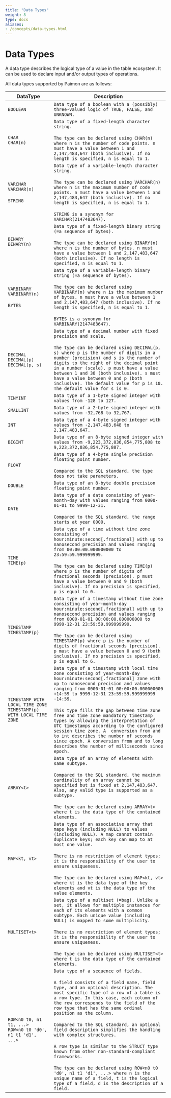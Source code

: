 ```yaml
---
title: "Data Types"
weight: 8
type: docs
aliases:
- /concepts/data-types.html
---
```

<!--
Licensed to the Apache Software Foundation (ASF) under one
or more contributor license agreements.  See the NOTICE file
distributed with this work for additional information
regarding copyright ownership.  The ASF licenses this file
to you under the Apache License, Version 2.0 (the
"License"); you may not use this file except in compliance
with the License.  You may obtain a copy of the License at

  http://www.apache.org/licenses/LICENSE-2.0

Unless required by applicable law or agreed to in writing,
software distributed under the License is distributed on an
"AS IS" BASIS, WITHOUT WARRANTIES OR CONDITIONS OF ANY
KIND, either express or implied.  See the License for the
specific language governing permissions and limitations
under the License.
-->

# Data Types

A data type describes the logical type of a value in the table ecosystem. It can be used to declare input and/or output types of operations.

All data types supported by Paimon are as follows:

<table class="table table-bordered">
    <thead>
    <tr>
      <th class="text-left" style="width: 10%">DataType</th>
      <th class="text-left" style="width: 30%">Description</th>
    </tr>
    </thead>
    <tbody>
    <tr>
      <td><code>BOOLEAN</code></td>
      <td><code>Data type of a boolean with a (possibly) three-valued logic of TRUE, FALSE, and UNKNOWN.</code></td>
    </tr>
    <tr>
      <td><code>CHAR</code><br>
          <code>CHAR(n)</code>
      </td>
      <td><code>Data type of a fixed-length character string.</code><br><br>
          <code>The type can be declared using CHAR(n) where n is the number of code points. n must have a value between 1 and 2,147,483,647 (both inclusive). If no length is specified, n is equal to 1. </code>
      </td>
    </tr>
    <tr>
      <td><code>VARCHAR</code><br>
          <code>VARCHAR(n)</code><br><br>
          <code>STRING</code>
      </td>
      <td><code>Data type of a variable-length character string.</code><br><br>
          <code>The type can be declared using VARCHAR(n) where n is the maximum number of code points. n must have a value between 1 and 2,147,483,647 (both inclusive). If no length is specified, n is equal to 1. </code><br><br>
          <code>STRING is a synonym for VARCHAR(2147483647).</code>
      </td>
    </tr>
    <tr>
      <td><code>BINARY</code><br>
          <code>BINARY(n)</code><br><br>
      </td>
      <td><code>Data type of a fixed-length binary string (=a sequence of bytes).</code><br><br>
          <code>The type can be declared using BINARY(n) where n is the number of bytes. n must have a value between 1 and 2,147,483,647 (both inclusive). If no length is specified, n is equal to 1.</code>
      </td>
    </tr>
    <tr>
      <td><code>VARBINARY</code><br>
          <code>VARBINARY(n)</code><br><br>
          <code>BYTES</code>
      </td>
      <td><code>Data type of a variable-length binary string (=a sequence of bytes).</code><br><br>
          <code>The type can be declared using VARBINARY(n) where n is the maximum number of bytes. n must have a value between 1 and 2,147,483,647 (both inclusive). If no length is specified, n is equal to 1.</code><br><br>
          <code>BYTES is a synonym for VARBINARY(2147483647).</code>
      </td>
    </tr>
    <tr>
      <td><code>DECIMAL</code><br>
          <code>DECIMAL(p)</code><br>
          <code>DECIMAL(p, s)</code>
      </td>
      <td><code>Data type of a decimal number with fixed precision and scale.</code><br><br>
          <code>The type can be declared using DECIMAL(p, s) where p is the number of digits in a number (precision) and s is the number of digits to the right of the decimal point in a number (scale). p must have a value between 1 and 38 (both inclusive). s must have a value between 0 and p (both inclusive). The default value for p is 10. The default value for s is 0.</code>
      </td>
    </tr>
    <tr>
      <td><code>TINYINT</code></td>
      <td><code>Data type of a 1-byte signed integer with values from -128 to 127.</code></td>
    </tr>
    <tr>
      <td><code>SMALLINT</code></td>
      <td><code>Data type of a 2-byte signed integer with values from -32,768 to 32,767.</code></td>
    </tr>
    <tr>
      <td><code>INT</code></td>
      <td><code>Data type of a 4-byte signed integer with values from -2,147,483,648 to 2,147,483,647.</code></td>
    </tr>
    <tr>
      <td><code>BIGINT</code></td>
      <td><code>Data type of an 8-byte signed integer with values from -9,223,372,036,854,775,808 to 9,223,372,036,854,775,807.</code></td>
    </tr>
    <tr>
      <td><code>FLOAT</code></td>
      <td><code>Data type of a 4-byte single precision floating point number.</code><br><br>
          <code>Compared to the SQL standard, the type does not take parameters.</code>
      </td>
    </tr>
    <tr>
      <td><code>DOUBLE</code></td>
      <td><code>Data type of an 8-byte double precision floating point number.</code></td>
    </tr>
    <tr>
      <td><code>DATE</code></td>
      <td><code>Data type of a date consisting of year-month-day with values ranging from 0000-01-01 to 9999-12-31.</code><br><br>
          <code>Compared to the SQL standard, the range starts at year 0000.</code>
      </td>
    </tr>
    <tr>
      <td><code>TIME</code><br>
          <code>TIME(p)</code>
      </td>
      <td><code>Data type of a time without time zone consisting of hour:minute:second[.fractional] with up to nanosecond precision and values ranging from 00:00:00.000000000 to 23:59:59.999999999.</code><br><br>
          <code>The type can be declared using TIME(p) where p is the number of digits of fractional seconds (precision). p must have a value between 0 and 9 (both inclusive). If no precision is specified, p is equal to 0.</code>
      </td>
    </tr>
    <tr>
      <td><code>TIMESTAMP</code><br>
          <code>TIMESTAMP(p)</code>
      </td>
      <td><code>Data type of a timestamp without time zone consisting of year-month-day hour:minute:second[.fractional] with up to nanosecond precision and values ranging from 0000-01-01 00:00:00.000000000 to 9999-12-31 23:59:59.999999999.</code><br><br>
          <code>The type can be declared using TIMESTAMP(p) where p is the number of digits of fractional seconds (precision). p must have a value between 0 and 9 (both inclusive). If no precision is specified, p is equal to 6.</code>
      </td>
    </tr>
    <tr>
      <td><code>TIMESTAMP WITH LOCAL TIME ZONE</code><br>
          <code>TIMESTAMP(p) WITH LOCAL TIME ZONE</code>
      </td>
      <td><code>Data type of a timestamp with local time zone consisting of year-month-day hour:minute:second[.fractional] zone with up to nanosecond precision and values ranging from 0000-01-01 00:00:00.000000000 +14:59 to 9999-12-31 23:59:59.999999999 -14:59.</code><br><br>
          <code>This type fills the gap between time zone free and time zone mandatory timestamp types by allowing the interpretation of UTC timestamps according to the configured session time zone. A  conversion from and to int describes the number of seconds since epoch. A conversion from and to long describes the number of milliseconds since epoch.</code>
      </td>
    </tr>
    <tr>
      <td><code>ARRAY&lt;t&gt;</code></td>
      <td><code>Data type of an array of elements with same subtype.</code><br><br>
          <code>Compared to the SQL standard, the maximum cardinality of an array cannot be specified but is fixed at 2,147,483,647. Also, any valid type is supported as a subtype.</code><br><br>
          <code>The type can be declared using ARRAY&lt;t&gt; where t is the data type of the contained elements.</code>
      </td>
    </tr>
    <tr>
      <td><code>MAP&lt;kt, vt&gt;</code></td>
      <td><code>Data type of an associative array that maps keys (including NULL) to values (including NULL). A map cannot contain duplicate keys; each key can map to at most one value.</code><br><br>
          <code>There is no restriction of element types; it is the responsibility of the user to ensure uniqueness.</code><br><br>
          <code>The type can be declared using MAP&lt;kt, vt&gt; where kt is the data type of the key elements and vt is the data type of the value elements.</code>
      </td>
    </tr>
    <tr>
      <td><code>MULTISET&lt;t&gt;</code></td>
      <td><code>Data type of a multiset (=bag). Unlike a set, it allows for multiple instances for each of its elements with a common subtype. Each unique value (including NULL) is mapped to some multiplicity.</code><br><br>
          <code>There is no restriction of element types; it is the responsibility of the user to ensure uniqueness.</code><br><br>
          <code>The type can be declared using MULTISET&lt;t&gt; where t is the data type of the contained elements.</code>
      </td>
    </tr>
    <tr>
      <td><code>ROW&lt;n0 t0, n1 t1, ...&gt;</code><br>
          <code>ROW&lt;n0 t0 'd0', n1 t1 'd1', ...&gt;</code>
      </td>
      <td><code>Data type of a sequence of fields.</code><br><br>
          <code>A field consists of a field name, field type, and an optional description. The most specific type of a row of a table is a row type. In this case, each column of the row corresponds to the field of the row type that has the same ordinal position as the column.</code><br><br>
          <code>Compared to the SQL standard, an optional field description simplifies the handling with complex structures.</code><br><br>
          <code>A row type is similar to the STRUCT type known from other non-standard-compliant frameworks.</code><br><br>
          <code>The type can be declared using ROW&lt;n0 t0 'd0', n1 t1 'd1', ...&gt; where n is the unique name of a field, t is the logical type of a field, d is the description of a field.</code>
      </td>
    </tr>
    </tbody>
</table>
